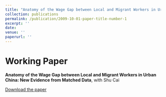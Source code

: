 ```yaml
---
title: "Anatomy of the Wage Gap between Local and Migrant Workers in Urban China: New Evidence from Matched Data"
collection: publications
permalink: /publication/2009-10-01-paper-title-number-1
excerpt: ''
date: 
venue: ''
paperurl: ''
---
```

# Working Paper
**Anatomy of the Wage Gap between Local and Migrant Workers in Urban China: New Evidence from Matched Data**, with Shu Cai

[Download the paper](https://papers.ssrn.com/sol3/papers.cfm?abstract_id=3933758)
